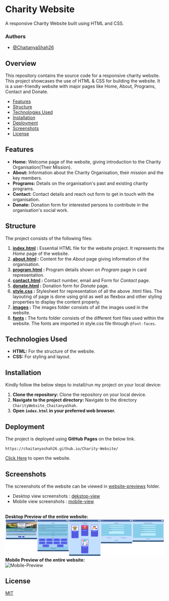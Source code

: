 # Charity Website

A responsive Charity Website built using HTML and CSS.

### Authors

- [@ChaitanyaShah26](https://github.com/ChaitanyaShah26)

## Overview

This repository contains the source code for a responsive charity website. This project showcases the use of HTML &amp; CSS for building the website. It is a user-friendly website with major pages like Home, About, Programs, Contact and Donate.

- [Features](#features)
- [Structure](#structure)
- [Technologies Used](#technologies-used)
- [Installation](#installation)
- [Deployment](#deployment)
- [Screenshots](#screenshots)
- [License](#license)

## Features

- __Home:__ Welcome page of the website, giving introduction to the Charity Organisation(Their Mission). 
- __About:__ Information about the Charity Organisation, their mission and the key members.
- __Programs:__ Details on the organisation's past and existing charity programs.
- __Contact:__ Contact details and reach out form to get in touch with the organisation.
- __Donate:__ Donation form for interested persons to contribute in the organisation's social work.

## Structure

The project consists of the following files:
1. **[index.html](https://github.com/DJS-INFOMATRIX/Web-App-Development/blob/main/Charity_Website/CharityWebsite_ChaitanyaShah/index.html) :** Essential HTML file for the website project. It represents the _Home_ page of the website.
2. **[about.html](https://github.com/DJS-INFOMATRIX/Web-App-Development/blob/main/Charity_Website/CharityWebsite_ChaitanyaShah/about.html) :** Content for the _About_ page giving information of the organisation.
3. **[program.html](https://github.com/DJS-INFOMATRIX/Web-App-Development/blob/main/Charity_Website/CharityWebsite_ChaitanyaShah/program.html) :** Program details shown on _Program_ page in card representation.
4. **[contact.html](https://github.com/DJS-INFOMATRIX/Web-App-Development/blob/main/Charity_Website/CharityWebsite_ChaitanyaShah/contact.html) :** Contact number, email and Form for _Contact_ page.
5. **[donate.html](https://github.com/DJS-INFOMATRIX/Web-App-Development/blob/main/Charity_Website/CharityWebsite_ChaitanyaShah/donate.html) :** Donation form for _Donate_ page.
6. **[style.css](https://github.com/DJS-INFOMATRIX/Web-App-Development/blob/main/Charity_Website/CharityWebsite_ChaitanyaShah/style.css) :** Stylesheet for representation of all the above .html files. The layouting of page is done using grid as well as flexbox and other styling properties to display the content properly.
7. **[images](https://github.com/DJS-INFOMATRIX/Web-App-Development/tree/main/Charity_Website/CharityWebsite_ChaitanyaShah/images) :** The images folder consists of all the images used in the website.
8. **[fonts](https://github.com/DJS-INFOMATRIX/Web-App-Development/tree/main/Charity_Website/CharityWebsite_ChaitanyaShah/fonts) :** The fonts folder consists of the different font files used within the website. The fonts are imported in style.css file through `@font-faces`.

## Technologies Used

- **HTML:** For the structure of the website.
- **CSS:** For styling and layout.

## Installation

Kindly follow the below steps to install/run my project on your local device:

1. **Clone the repository:**
	Clone the repository on your local device.
2. **Navigate to the project directory:**
   Navigate to the directory `CharityWebsite_ChaitanyaShah`.
3. **Open `index.html` in your preferred web browser.**

## Deployment

The project is deployed using **GitHub Pages** on the below link.
```
https://chaitanyashah26.github.io/Charity-Website/
```
[Click Here](https://chaitanyashah26.github.io/Charity-Website/) to open the website.

## Screenshots

The screenshots of the website can be viewed in [website-previews](https://github.com/DJS-INFOMATRIX/Web-App-Development/tree/main/Charity_Website/CharityWebsite_ChaitanyaShah/website-previews) folder. 
* Desktop view screenshots : [dekstop-view](https://github.com/DJS-INFOMATRIX/Web-App-Development/tree/main/Charity_Website/CharityWebsite_ChaitanyaShah/website-previews/desktop-view)
* Mobile view screenshots : [mobile-view](https://github.com/DJS-INFOMATRIX/Web-App-Development/tree/main/Charity_Website/CharityWebsite_ChaitanyaShah/website-previews/mobile-view)
<br>
<b>Desktop Preview of the entire website:</b> <br>
<img src="website-previews/CharityWebsite_desktop-preview.png" alt="Desktop-Preview">
<b>Mobile Preview of the entire website:</b> <br>
<img src="website-previews/CharityWebsite_mobile-preview.png" alt="Mobile-Preview">

## License

[MIT](https://github.com/DJS-INFOMATRIX/Web-App-Development/blob/main/Charity_Website/CharityWebsite_ChaitanyaShah/LICENSE)
